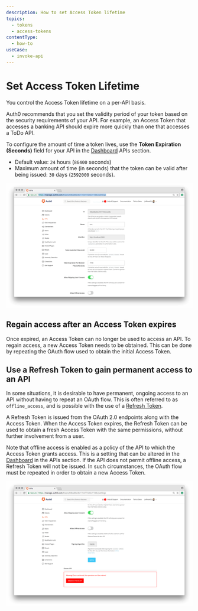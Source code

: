 ```yaml
---
description: How to set Access Token lifetime
topics:
  - tokens
  - access-tokens
contentType:
  - how-to
useCase:
  - invoke-api
---
```


# Set Access Token Lifetime

You control the Access Token lifetime on a per-API basis.

Auth0 recommends that you set the validity period of your token based on the security requirements of your API. For example, an Access Token that accesses a banking API should expire more quickly than one that accesses a ToDo API.

To configure the amount of time a token lives, use the **Token Expiration (Seconds)** field for your API in the [Dashboard](${manage_url}/#/apis) APIs section. 
* Default value: `24` hours (`86400` seconds)
* Maximum amount of time (in seconds) that the token can be valid after being issued: `30` days (`2592000` seconds).

![Token Expiration - API](/media/articles/tokens/tokens-expiration-api.png)

## Regain access after an Access Token expires
Once expired, an Access Token can no longer be used to access an API. To regain access, a new Access Token needs to be obtained. This can be done by repeating the OAuth flow used to obtain the initial Access Token.

## Use a Refresh Token to gain permanent access to an API
In some situations, it is desirable to have permanent, ongoing access to an API without having to repeat an OAuth flow. This is often referred to as `offline_access`, and is possible with the use of a [Refresh Token](/tokens/refresh-token).

A Refresh Token is issued from the OAuth 2.0 endpoints along with the Access Token. When the Access Token expires, the Refresh Token can be used to obtain a fresh Access Token with the same permissions, without further involvement from a user. 

Note that offline access is enabled as a policy of the API to which the Access Token grants access. This is a setting that can be altered in the [Dashboard](${manage_url}/#/apis) in the APIs section. If the API does not permit offline access, a Refresh Token will not be issued. In such circumstances, the OAuth flow must be repeated in order to obtain a new Access Token.

![Offline Access - API](/media/articles/tokens/tokens-offlineaccess-api.png)
